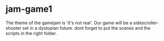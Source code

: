 # jam-game1
The theme of the gamejam is 'it's not real'.
Our game will be a sidescroller-shooter set in a dystopian future.
dont forget to put the scenes and the scripts in the right folder.
